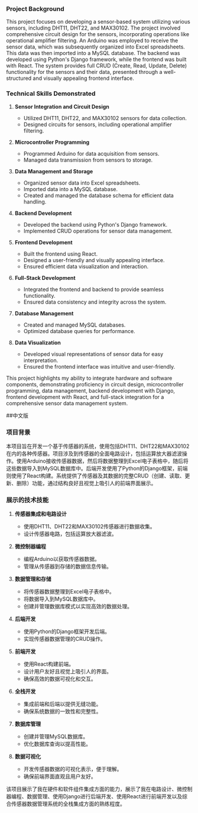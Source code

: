 ### Project Background

This project focuses on developing a sensor-based system utilizing various sensors, including DHT11, DHT22, and MAX30102. The project involved comprehensive circuit design for the sensors, incorporating operations like operational amplifier filtering. An Arduino was employed to receive the sensor data, which was subsequently organized into Excel spreadsheets. This data was then imported into a MySQL database. The backend was developed using Python's Django framework, while the frontend was built with React. The system provides full CRUD (Create, Read, Update, Delete) functionality for the sensors and their data, presented through a well-structured and visually appealing frontend interface.

### Technical Skills Demonstrated

1. **Sensor Integration and Circuit Design**
   - Utilized DHT11, DHT22, and MAX30102 sensors for data collection.
   - Designed circuits for sensors, including operational amplifier filtering.

2. **Microcontroller Programming**
   - Programmed Arduino for data acquisition from sensors.
   - Managed data transmission from sensors to storage.

3. **Data Management and Storage**
   - Organized sensor data into Excel spreadsheets.
   - Imported data into a MySQL database.
   - Created and managed the database schema for efficient data handling.

4. **Backend Development**
   - Developed the backend using Python's Django framework.
   - Implemented CRUD operations for sensor data management.

5. **Frontend Development**
   - Built the frontend using React.
   - Designed a user-friendly and visually appealing interface.
   - Ensured efficient data visualization and interaction.

6. **Full-Stack Development**
   - Integrated the frontend and backend to provide seamless functionality.
   - Ensured data consistency and integrity across the system.

7. **Database Management**
   - Created and managed MySQL databases.
   - Optimized database queries for performance.

8. **Data Visualization**
   - Developed visual representations of sensor data for easy interpretation.
   - Ensured the frontend interface was intuitive and user-friendly.

This project highlights my ability to integrate hardware and software components, demonstrating proficiency in circuit design, microcontroller programming, data management, backend development with Django, frontend development with React, and full-stack integration for a comprehensive sensor data management system.

##中文版

### 项目背景

本项目旨在开发一个基于传感器的系统，使用包括DHT11、DHT22和MAX30102在内的各种传感器。项目涉及到传感器的全面电路设计，包括运算放大器滤波操作。使用Arduino接收传感器数据，然后将数据整理到Excel电子表格中，随后将这些数据导入到MySQL数据库中。后端开发使用了Python的Django框架，前端则使用了React构建。系统提供了传感器及其数据的完整CRUD（创建、读取、更新、删除）功能，通过结构良好且视觉上吸引人的前端界面展示。

### 展示的技术技能

1. **传感器集成和电路设计**
   - 使用DHT11、DHT22和MAX30102传感器进行数据收集。
   - 设计传感器电路，包括运算放大器滤波。

2. **微控制器编程**
   - 编程Arduino以获取传感器数据。
   - 管理从传感器到存储的数据信息传输。

3. **数据管理和存储**
   - 将传感器数据整理到Excel电子表格中。
   - 将数据导入到MySQL数据库中。
   - 创建并管理数据库模式以实现高效的数据处理。

4. **后端开发**
   - 使用Python的Django框架开发后端。
   - 实现传感器数据管理的CRUD操作。

5. **前端开发**
   - 使用React构建前端。
   - 设计用户友好且视觉上吸引人的界面。
   - 确保高效的数据可视化和交互。

6. **全栈开发**
   - 集成前端和后端以提供无缝功能。
   - 确保系统数据的一致性和完整性。

7. **数据库管理**
   - 创建并管理MySQL数据库。
   - 优化数据库查询以提高性能。

8. **数据可视化**
   - 开发传感器数据的可视化表示，便于理解。
   - 确保前端界面直观且用户友好。

该项目展示了我在硬件和软件组件集成方面的能力，展示了我在电路设计、微控制器编程、数据管理、使用Django进行后端开发、使用React进行前端开发以及综合传感器数据管理系统的全栈集成方面的熟练程度。




